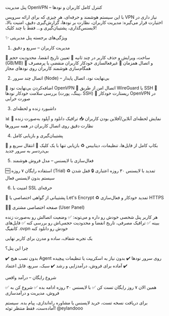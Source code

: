 پنل مدیریت OpenVPN – کنترل کامل کاربران و نودها 

با این سیستم هوشمند و حرفه‌ای، هر چیزی که برای ارائه سرویس VPN نیاز داری در اختیارت قرار می‌گیره:
مدیریت کاربران، نظارت بر نودها، گزارش‌گیری دقیق، امنیت بالا، لایسنس‌گذاری، پشتیبان‌گیری و... فقط با چند کلیک!

✨ ویژگی‌های برجسته پنل مدیریتی

1. مدیریت کاربران – سریع و دقیق

🔹 ساخت، ویرایش و حذف کاربر در چند ثانیه
🔹 تعیین تاریخ انقضا، محدودیت حجم (GB/MB) و اتصال همزمان
🔹 غیرفعالسازی خودکار کاربران منقضی یا پرمصرف
🔹 همگام‌سازی هوشمند کاربران روی نودهای مجاز

2. اتصال چند سرور (Node) – بی‌نهایت نود، اتصال پایدار

🔸 اضافه‌کردن بی‌نهایت نود OpenVPN
🔸 اتصال امن از طریق WireGuard یا SSH
🔸 بررسی سلامت خودکار نودها (پینگ، پورت، SSH)
🔸 ریستارت خودکار OpenVPN در صورت خرابی

3. داشبورد زنده و لحظه‌ای

📊 نمایش لحظه‌ای آنلاین/آفلاین بودن کاربران
📥 ترافیک دانلود و آپلود به‌صورت زنده
📡 نظارت دقیق روی اتصال کاربران در همه سرورها

4. پشتیبان‌گیری و بازیابی کامل

💾 بکاپ کامل از فایل‌ها، تنظیمات، دیتابیس
♻️ بازیابی تنها با یک کلیک
🚀 انتقال سریع و بی‌دردسر به سرور جدید

5. فعال‌سازی با لایسنس – مدل فروش هوشمند

🆓 استفاده رایگان ۷ روزه (Trial)
♻️ تمدید با لایسنس ۳۰ روزه اعتباری
🔒 قفل شدن سیستم بدون لایسنس فعال

6. امنیت با SSL حرفه‌ای

🔐 پشتیبانی از گواهی اختصاصی یا Let's Encrypt
♻️ تمدید خودکار و فعال‌سازی HTTPS

🧑‍💻 صفحه اختصاصی مشتری (User Panel)

هر کاربر پنل شخصی خودش رو داره و می‌تونه:
✅ وضعیت اتصالش رو به‌صورت زنده ببینه
✅ ترافیک مصرفی، تاریخ انقضا و محدودیت حجمی‌اش رو بررسی کنه
✅ فایل‌های کانفیگ .ovpn خودش رو دانلود کنه

یک تجربه شفاف، ساده و مدرن برای کاربر نهایی

چرا این پنل؟

✔️ بدون نصب هیچ Agent روی سرور نودها
✔️ بدون نیاز به اسکریپت یا تنظیمات پیچیده
✔️ آماده برای فروش، درآمدزایی و رشد
✔️ سبک، سریع، قابل اعتماد

شروع رایگان – درآمد واقعی

✅ همین الان ۷ روز رایگان تست کن
✅ با لایسنس ۳۰ روزه ادامه بده
✅ شروع کن به فروش، مدیریت و درآمدسازی

برای دریافت نسخه تست، خرید لایسنس یا مشاوره راه‌اندازی، پیام بده.
سیستم آماده‌ست، فقط منتظر توئه!
@eylandooo
